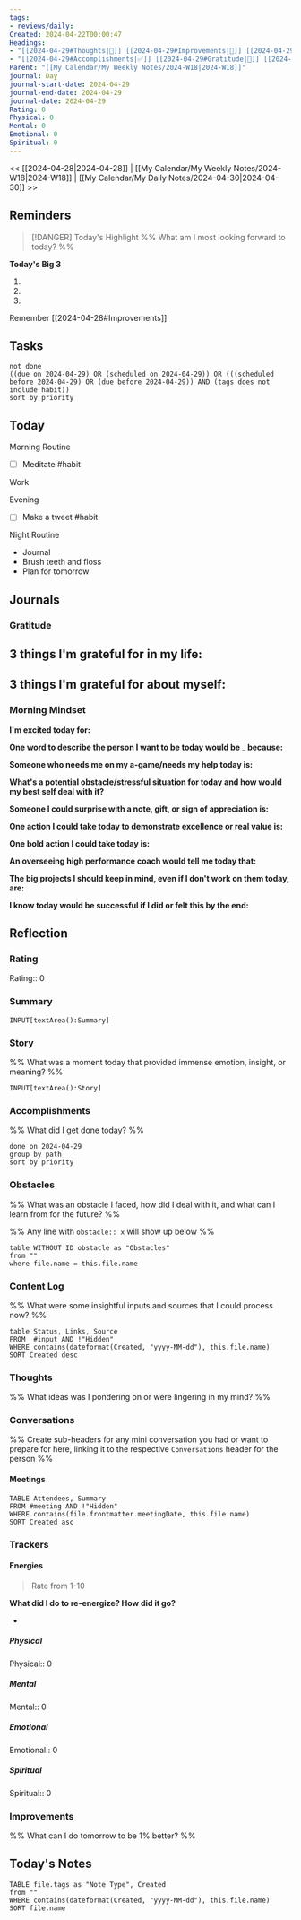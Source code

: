 ```yaml
---
tags: 
- reviews/daily: 
Created: 2024-04-22T00:00:47
Headings: 
- "[[2024-04-29#Thoughts|💭]] [[2024-04-29#Improvements|💪]] [[2024-04-29#Obstacles|🚧]]": 
- "[[2024-04-29#Accomplishments|✅]] [[2024-04-29#Gratitude|🙏]] [[2024-04-29#Content Log|📚]]": 
Parent: "[[My Calendar/My Weekly Notes/2024-W18|2024-W18]]"
journal: Day
journal-start-date: 2024-04-29
journal-end-date: 2024-04-29
journal-date: 2024-04-29
Rating: 0
Physical: 0
Mental: 0
Emotional: 0
Spiritual: 0
---
```


<< [[2024-04-28|2024-04-28]] | [[My Calendar/My Weekly Notes/2024-W18|2024-W18]] | [[My Calendar/My Daily Notes/2024-04-30|2024-04-30]] >>

## Reminders

> [!DANGER] Today's Highlight
> %% What am I most looking forward to today? %%

**Today's Big 3**

1. 
2. 
3. 

Remember [[2024-04-28#Improvements]]

## Tasks

```tasks
not done
((due on 2024-04-29) OR (scheduled on 2024-04-29)) OR (((scheduled before 2024-04-29) OR (due before 2024-04-29)) AND (tags does not include habit))
sort by priority
```

## Today

Morning Routine
- [ ] Meditate #habit

Work

Evening
- [ ] Make a tweet #habit

Night Routine
- Journal
- Brush teeth and floss
- Plan for tomorrow

## Journals

### Gratitude

**3 things I'm grateful for in my life:**
- 

**3 things I'm grateful for about myself:**
- 

### Morning Mindset

**I'm excited today for:**

**One word to describe the person I want to be today would be \_ because:**

**Someone who needs me on my a-game/needs my help today is:**

**What's a potential obstacle/stressful situation for today and how would my best self deal with it?**

**Someone I could surprise with a note, gift, or sign of appreciation is:**

**One action I could take today to demonstrate excellence or real value is:**

**One bold action I could take today is:**

**An overseeing high performance coach would tell me today that:**

**The big projects I should keep in mind, even if I don't work on them today, are:**

**I know today would be successful if I did or felt this by the end:**

## Reflection

### Rating

Rating:: 0

### Summary

`INPUT[textArea():Summary]`
### Story

%% What was a moment today that provided immense emotion, insight, or meaning? %%

`INPUT[textArea():Story]`

### Accomplishments

%% What did I get done today? %%

```tasks
done on 2024-04-29
group by path
sort by priority
```

### Obstacles
%% What was an obstacle I faced, how did I deal with it, and what can I learn from for the future? %%

%% Any line with `obstacle:: x` will show up below %%
```dataview
table WITHOUT ID obstacle as "Obstacles"
from ""
where file.name = this.file.name
```
### Content Log
%% What were some insightful inputs and sources that I could process now? %%

```dataview
table Status, Links, Source
FROM  #input AND !"Hidden"
WHERE contains(dateformat(Created, "yyyy-MM-dd"), this.file.name)
SORT Created desc
```
### Thoughts

%% What ideas was I pondering on or were lingering in my mind? %%
### Conversations
%% Create sub-headers for any mini conversation you had or want to prepare for here, linking it to the respective `Conversations` header for the person %%
#### Meetings

```dataview
TABLE Attendees, Summary
FROM #meeting AND !"Hidden"
WHERE contains(file.frontmatter.meetingDate, this.file.name)
SORT Created asc
```

### Trackers

#### Energies

> Rate from 1-10

**What did I do to re-energize? How did it go?**

- 

##### Physical

Physical:: 0

##### Mental

Mental:: 0

##### Emotional

Emotional:: 0

##### Spiritual

Spiritual:: 0

### Improvements
%% What can I do tomorrow to be 1% better? %%

## Today's Notes

```dataview
TABLE file.tags as "Note Type", Created
from ""
WHERE contains(dateformat(Created, "yyyy-MM-dd"), this.file.name)
SORT file.name
```
